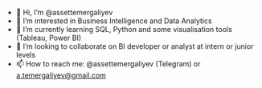 - 👋 Hi, I’m @assettemergaliyev
- 👀 I’m interested in Business Intelligence and Data Analytics
- 🌱 I’m currently learning SQL, Python and some visualisation tools (Tableau, Power BI)
- 💞️ I’m looking to collaborate on BI developer or analyst at intern or junior levels
- 📫 How to reach me: @assettemergaliyev (Telegram) or a.temergaliyev@gmail.com

<!---
assettemergaliyev/assettemergaliyev is a ✨ special ✨ repository because its `README.md` (this file) appears on your GitHub profile.
You can click the Preview link to take a look at your changes.
--->
